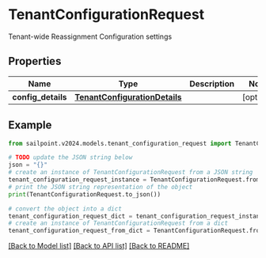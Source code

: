 # TenantConfigurationRequest

Tenant-wide Reassignment Configuration settings

## Properties

Name | Type | Description | Notes
------------ | ------------- | ------------- | -------------
**config_details** | [**TenantConfigurationDetails**](TenantConfigurationDetails.md) |  | [optional] 

## Example

```python
from sailpoint.v2024.models.tenant_configuration_request import TenantConfigurationRequest

# TODO update the JSON string below
json = "{}"
# create an instance of TenantConfigurationRequest from a JSON string
tenant_configuration_request_instance = TenantConfigurationRequest.from_json(json)
# print the JSON string representation of the object
print(TenantConfigurationRequest.to_json())

# convert the object into a dict
tenant_configuration_request_dict = tenant_configuration_request_instance.to_dict()
# create an instance of TenantConfigurationRequest from a dict
tenant_configuration_request_from_dict = TenantConfigurationRequest.from_dict(tenant_configuration_request_dict)
```
[[Back to Model list]](../README.md#documentation-for-models) [[Back to API list]](../README.md#documentation-for-api-endpoints) [[Back to README]](../README.md)


